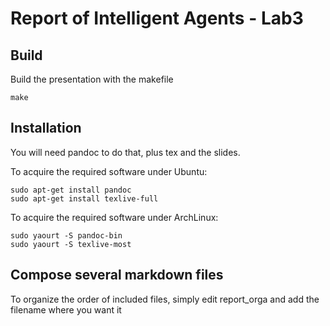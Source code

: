 # Report of Intelligent Agents - Lab3

## Build

Build the presentation with the makefile

    make
    
## Installation

You will need pandoc to do that, plus tex and the slides.

To acquire the required software under Ubuntu:

    sudo apt-get install pandoc
    sudo apt-get install texlive-full 

To acquire the required software under ArchLinux:

    sudo yaourt -S pandoc-bin
    sudo yaourt -S texlive-most

## Compose several markdown files

To organize the order of included files, simply edit report_orga and add the filename where you want it
